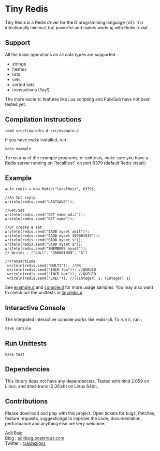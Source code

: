 Tiny Redis
==========
Tiny Redis is a Redis driver for the D programming language (v2). It is intentionally minimal, but powerful and makes working with Redis trivial.

## Support
All the basic operations on all data types are supported :
- strings
- hashes
- lists
- sets
- sorted sets
- transactions (Yay!) 

The more esoteric features like Lua scripting and Pub/Sub have not been tested yet.

## Compilation Instructions

	rdmd src/tinyredis.d src/example.d

If you have *make* installed, run :

	make example
	
To run any of the example programs, or unittests, make sure you have a Redis server running on "localhost" on port 6379 (default Redis install)

## Example
	auto redis = new Redis("localhost", 6379);
    
    //An Int reply
    writeln(redis.send("LASTSAVE"));
    
    //Get/Set
    writeln(redis.send("SET name adil"));
    writeln(redis.send("GET name"));
   
    //Or create a set
    writeln(redis.send("SADD myset adil"));
    writeln(redis.send("SADD myset 350001939"));
    writeln(redis.send("SADD myset $"));
    writeln(redis.send("SADD myset $"));
    writeln(redis.send("SMEMBERS myset"));
    // Writes : ["adil", "350001939", "$"]
    
    //Transactions
     writeln(redis.send("MULTI")); //OK
     writeln(redis.send("INCR foo")); //QUEUED
     writeln(redis.send("INCR bar")); //QUEUED
     writeln(redis.send("EXEC")); //[(Integer) 1, (Integer) 1] 

See [example.d](https://github.com/adilbaig/Tiny-Redis/blob/master/src/example.d) and [console.d](https://github.com/adilbaig/Tiny-Redis/blob/master/src/console.d) for more usage samples. You may also want to check out the unittests in [tinyredis.d](https://github.com/adilbaig/Tiny-Redis/blob/master/src/tinyredis.d#L220) 

## Interactive Console
The integrated interactive console works like redis-cli. To run it, run :

	make console

## Run Unittests

	make test

## Dependencies
This library does not have any dependencies. Tested with dmd 2.059 on Linux, and dmd-trunk (2.06ish) on Linux 64bit.  

## Contributions
Please download and play with this project. Open tickets for bugs. Patches, feature requests, suggestiongs to improve the code, documentation, performance and anything else are very welcome.

Adil Baig
<br />Blog : [adilbaig.posterous.com](http://adilbaig.posterous.com)
<br />Twitter : [@aidezigns](http://twitter.com/aidezigns)
